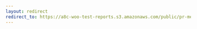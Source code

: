 ```yaml
---
layout: redirect
redirect_to: https://a8c-woo-test-reports.s3.amazonaws.com/public/pr-merge/41560/e2e/index.html
---
```

